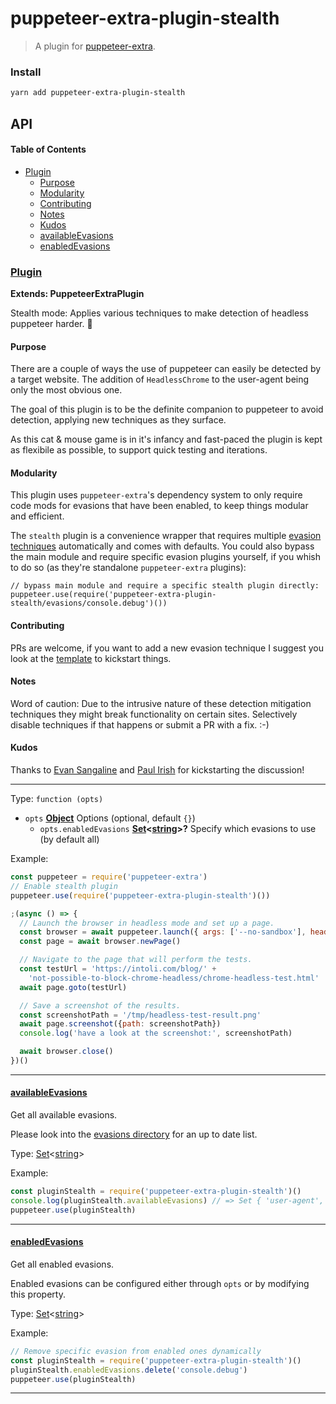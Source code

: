 # puppeteer-extra-plugin-stealth

> A plugin for [puppeteer-extra](https://github.com/berstend/puppeteer-extra).

### Install

```bash
yarn add puppeteer-extra-plugin-stealth
```

## API

<!-- Generated by documentation.js. Update this documentation by updating the source code. -->

#### Table of Contents

-   [Plugin](#plugin)
    -   [Purpose](#purpose)
    -   [Modularity](#modularity)
    -   [Contributing](#contributing)
    -   [Notes](#notes)
    -   [Kudos](#kudos)
    -   [availableEvasions](#availableevasions)
    -   [enabledEvasions](#enabledevasions)

### [Plugin](https://github.com/berstend/puppeteer-extra/blob/2fefa134bd3d12f4a1e9f7ed86f44443b38d1098/packages/puppeteer-extra-plugin-stealth/index.js#L75-L142)

**Extends: PuppeteerExtraPlugin**

Stealth mode: Applies various techniques to make detection of headless puppeteer harder. 💯

#### Purpose

There are a couple of ways the use of puppeteer can easily be detected by a target website.
The addition of `HeadlessChrome` to the user-agent being only the most obvious one.

The goal of this plugin is to be the definite companion to puppeteer to avoid
detection, applying new techniques as they surface.

As this cat & mouse game is in it's infancy and fast-paced the plugin
is kept as flexibile as possible, to support quick testing and iterations.

#### Modularity

This plugin uses `puppeteer-extra`'s dependency system to only require
code mods for evasions that have been enabled, to keep things modular and efficient.

The `stealth` plugin is a convenience wrapper that requires multiple [evasion techniques](./evasions/)
automatically and comes with defaults. You could also bypass the main module and require
specific evasion plugins yourself, if you whish to do so (as they're standalone `puppeteer-extra` plugins):

```es6
// bypass main module and require a specific stealth plugin directly:
puppeteer.use(require('puppeteer-extra-plugin-stealth/evasions/console.debug')())
```

#### Contributing

PRs are welcome, if you want to add a new evasion technique I suggest you
look at the [template](./evasions/_template) to kickstart things.

#### Notes

Word of caution: Due to the intrusive nature of these detection mitigation techniques
they might break functionality on certain sites. Selectively disable techniques if that happens or submit a PR with a fix. :-)

#### Kudos

Thanks to [Evan Sangaline](https://intoli.com/blog/not-possible-to-block-chrome-headless/) and [Paul Irish](https://github.com/paulirish/headless-cat-n-mouse) for kickstarting the discussion!

* * *

Type: `function (opts)`

-   `opts` **[Object](https://developer.mozilla.org/docs/Web/JavaScript/Reference/Global_Objects/Object)** Options (optional, default `{}`)
    -   `opts.enabledEvasions` **[Set](https://developer.mozilla.org/docs/Web/JavaScript/Reference/Global_Objects/Set)&lt;[string](https://developer.mozilla.org/docs/Web/JavaScript/Reference/Global_Objects/String)>?** Specify which evasions to use (by default all)

Example:

```javascript
const puppeteer = require('puppeteer-extra')
// Enable stealth plugin
puppeteer.use(require('puppeteer-extra-plugin-stealth')())

;(async () => {
  // Launch the browser in headless mode and set up a page.
  const browser = await puppeteer.launch({ args: ['--no-sandbox'], headless: true })
  const page = await browser.newPage()

  // Navigate to the page that will perform the tests.
  const testUrl = 'https://intoli.com/blog/' +
    'not-possible-to-block-chrome-headless/chrome-headless-test.html'
  await page.goto(testUrl)

  // Save a screenshot of the results.
  const screenshotPath = '/tmp/headless-test-result.png'
  await page.screenshot({path: screenshotPath})
  console.log('have a look at the screenshot:', screenshotPath)

  await browser.close()
})()
```

* * *

#### [availableEvasions](https://github.com/berstend/puppeteer-extra/blob/2fefa134bd3d12f4a1e9f7ed86f44443b38d1098/packages/puppeteer-extra-plugin-stealth/index.js#L121-L121)

Get all available evasions.

Please look into the [evasions directory](./evasions/) for an up to date list.

Type: [Set](https://developer.mozilla.org/docs/Web/JavaScript/Reference/Global_Objects/Set)&lt;[string](https://developer.mozilla.org/docs/Web/JavaScript/Reference/Global_Objects/String)>

Example:

```javascript
const pluginStealth = require('puppeteer-extra-plugin-stealth')()
console.log(pluginStealth.availableEvasions) // => Set { 'user-agent', 'console.debug' }
puppeteer.use(pluginStealth)
```

* * *

#### [enabledEvasions](https://github.com/berstend/puppeteer-extra/blob/2fefa134bd3d12f4a1e9f7ed86f44443b38d1098/packages/puppeteer-extra-plugin-stealth/index.js#L136-L136)

Get all enabled evasions.

Enabled evasions can be configured either through `opts` or by modifying this property.

Type: [Set](https://developer.mozilla.org/docs/Web/JavaScript/Reference/Global_Objects/Set)&lt;[string](https://developer.mozilla.org/docs/Web/JavaScript/Reference/Global_Objects/String)>

Example:

```javascript
// Remove specific evasion from enabled ones dynamically
const pluginStealth = require('puppeteer-extra-plugin-stealth')()
pluginStealth.enabledEvasions.delete('console.debug')
puppeteer.use(pluginStealth)
```

* * *
